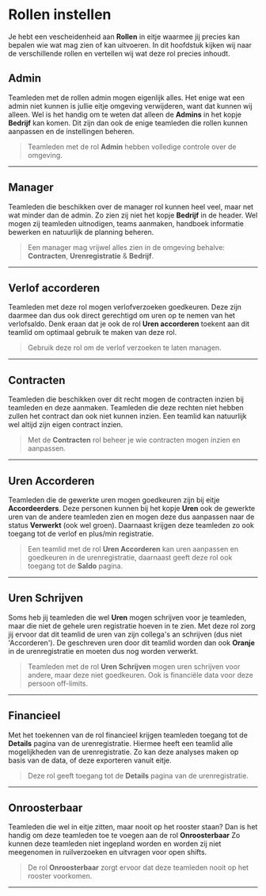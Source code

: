 # Rollen instellen

Je hebt een vescheidenheid aan **Rollen** in eitje waarmee jij precies kan bepalen wie wat mag zien of kan uitvoeren. In dit hoofdstuk kijken wij naar de verschillende rollen en vertellen wij wat deze rol precies inhoudt.

## Admin

Teamleden met de rollen admin mogen eigenlijk alles. Het enige wat een admin niet kunnen is jullie eitje omgeving verwijderen, want dat kunnen wij alleen. Wel is het handig om te weten dat alleen de **Admins** in het kopje **Bedrijf** kan komen. Dit zijn dan ook de enige teamleden die rollen kunnen aanpassen en de instellingen beheren. 

> Teamleden met de rol **Admin** hebben volledige controle over de omgeving.

---

## Manager

Teamleden die beschikken over de manager rol kunnen heel veel, maar net wat minder dan de admin. Zo zien zij niet het kopje **Bedrijf** in de header. Wel mogen zij teamleden uitnodigen, teams aanmaken, handboek informatie bewerken en natuurlijk de planning beheren. 

> Een manager mag vrijwel alles zien in de omgeving behalve: **Contracten**, **Urenregistratie** & **Bedrijf**.

---

## Verlof accorderen

Teamleden met deze rol mogen verlofverzoeken goedkeuren. Deze zijn daarmee dan dus ook direct gerechtigd om uren op te nemen van het verlofsaldo. Denk eraan dat je ook de rol **Uren accorderen** toekent aan dit teamlid om optimaal gebruik te maken van deze rol.

> Gebruik deze rol om de verlof verzoeken te laten managen.

---

## Contracten

Teamleden die beschikken over dit recht mogen de contracten inzien bij teamleden en deze aanmaken. Teamleden die deze rechten niet hebben zullen het contract dan ook niet kunnen inzien. Een teamlid kan natuurlijk wel altijd zijn eigen contract inzien.

> Met de **Contracten** rol beheer je wie contracten mogen inzien en aanpassen.


---

## Uren Accorderen

Teamleden die de gewerkte uren mogen goedkeuren zijn bij eitje **Accordeerders**. Deze personen kunnen bij het kopje **Uren** ook de gewerkte uren van de andere teamleden zien en mogen deze dus aanpassen naar de status **Verwerkt** (ook wel groen). Daarnaast krijgen deze teamleden zo ook toegang tot de verlof en plus/min registratie.

> Een teamlid met de rol **Uren Accorderen** kan uren aanpassen en goedkeuren in de urenregistratie, daarnaast geeft deze rol ook toegang tot de **Saldo** pagina. 

---

## Uren Schrijven

Soms heb jij teamleden die wel **Uren** mogen schrijven voor je teamleden, maar die niet de gehele uren registratie hoeven in te zien. Met deze rol zorg jij ervoor dat dit teamlid de uren van zijn collega's an schrijven (dus niet 'Accorderen'). De geschreven uren door dit teamlid worden dan ook **Oranje** in de urenregistratie en moeten dus nog worden verwerkt.

> Teamleden met de rol **Uren Schrijven** mogen uren schrijven voor andere, maar deze niet goedkeuren. Ook is financiële data voor deze persoon off-limits.

---

## Financieel

Met het toekennen van de rol financieel krijgen teamleden toegang tot de **Details** pagina van de urenregistratie. Hiermee heeft een teamlid alle mogelijkheden van de urenregistratie. Zo kan deze analyses maken op basis van de data, of deze exporteren vanuit eitje. 

> Deze rol geeft toegang tot de **Details** pagina van de urenregistratie.


---

## Onroosterbaar

Teamleden die wel in eitje zitten, maar nooit op het rooster staan? Dan is het handig om deze teamleden toe te voegen aan de rol **Onroosterbaar** Zo kunnen deze teamleden niet ingepland worden en worden zij niet meegenomen in ruilverzoeken en uitvragen voor open shifts.

> De rol **Onroosterbaar** zorgt ervoor dat deze teamleden nooit op het rooster voorkomen.

---